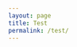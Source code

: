 ```yaml
---
layout: page
title: Test
permalink: /test/
---
```


<div id="react-root"></div>

<script src="{{ site.baseurl }}/assets/js/index_bundle.js"><script>